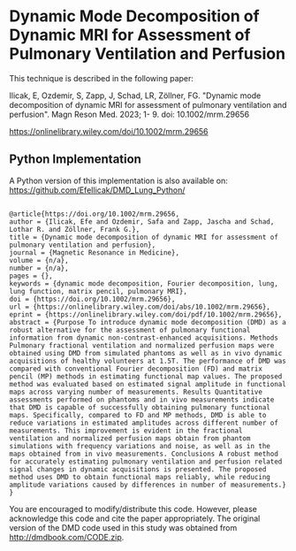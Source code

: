 # Dynamic Mode Decomposition of Dynamic MRI for Assessment of Pulmonary Ventilation and Perfusion 

This technique is described in the following paper:

Ilicak, E, Ozdemir, S, Zapp, J, Schad, LR, Zöllner, FG. "Dynamic mode decomposition of dynamic MRI for assessment of pulmonary ventilation and perfusion". Magn Reson Med. 2023; 1- 9. doi: 10.1002/mrm.29656

https://onlinelibrary.wiley.com/doi/10.1002/mrm.29656

## Python Implementation
A Python version of this implementation is also available on:
https://github.com/EfeIlicak/DMD_Lung_Python/

```

@article{https://doi.org/10.1002/mrm.29656,
author = {Ilicak, Efe and Ozdemir, Safa and Zapp, Jascha and Schad, Lothar R. and Zöllner, Frank G.},
title = {Dynamic mode decomposition of dynamic MRI for assessment of pulmonary ventilation and perfusion},
journal = {Magnetic Resonance in Medicine},
volume = {n/a},
number = {n/a},
pages = {},
keywords = {dynamic mode decomposition, Fourier decomposition, lung, lung function, matrix pencil, pulmonary MRI},
doi = {https://doi.org/10.1002/mrm.29656},
url = {https://onlinelibrary.wiley.com/doi/abs/10.1002/mrm.29656},
eprint = {https://onlinelibrary.wiley.com/doi/pdf/10.1002/mrm.29656},
abstract = {Purpose To introduce dynamic mode decomposition (DMD) as a robust alternative for the assessment of pulmonary functional information from dynamic non-contrast-enhanced acquisitions. Methods Pulmonary fractional ventilation and normalized perfusion maps were obtained using DMD from simulated phantoms as well as in vivo dynamic acquisitions of healthy volunteers at 1.5T. The performance of DMD was compared with conventional Fourier decomposition (FD) and matrix pencil (MP) methods in estimating functional map values. The proposed method was evaluated based on estimated signal amplitude in functional maps across varying number of measurements. Results Quantitative assessments performed on phantoms and in vivo measurements indicate that DMD is capable of successfully obtaining pulmonary functional maps. Specifically, compared to FD and MP methods, DMD is able to reduce variations in estimated amplitudes across different number of measurements. This improvement is evident in the fractional ventilation and normalized perfusion maps obtain from phantom simulations with frequency variations and noise, as well as in the maps obtained from in vivo measurements. Conclusions A robust method for accurately estimating pulmonary ventilation and perfusion related signal changes in dynamic acquisitions is presented. The proposed method uses DMD to obtain functional maps reliably, while reducing amplitude variations caused by differences in number of measurements.}
}

```



You are encouraged to modify/distribute this code. However, please acknowledge this code and cite the paper appropriately. 
The original version of the DMD code used in this study was obtained from http://dmdbook.com/CODE.zip.
